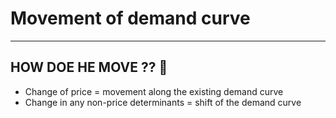 # Movement of demand curve
---
## HOW DOE HE MOVE ?? 🤔
-   Change of price = movement along the existing demand curve
-   Change in any non-price determinants = shift of the demand curve